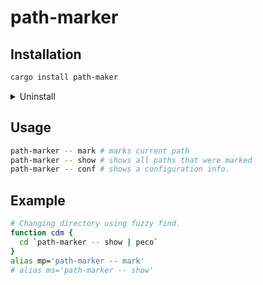 # path-marker

## Installation

```sh
cargo install path-maker
```

<details>
<summary>Uninstall</summary>

1. uninstall `path-marker`

```zsh
cargo uninstall path-marker
```

2. remove configuration file will be automatically generated on:

- Linux: `~/.config/rcz`
- Windows: `{FOLDERID_RoamingAppData}\rcz`
- Mac OS: `~/Library/Preferences/rs.rcz`

3. remove `~/.cache/path_marker/hist.txt`

</details>


## Usage

```sh
path-marker -- mark # marks current path
path-marker -- show # shows all paths that were marked
path-marker -- conf # shows a configuration info.
```

## Example

```zsh
# Changing directory using fuzzy find.
function cdm {
  cd `path-marker -- show | peco`
}
alias mp='path-marker -- mark'
# alias ms='path-marker -- show'
```
